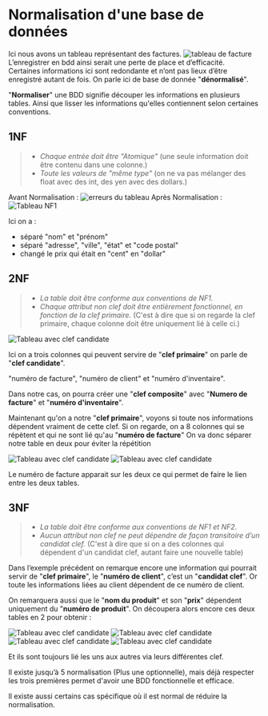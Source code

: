 # Normalisation d'une base de données #

Ici nous avons un tableau représentant des factures.
![tableau de facture](./ressources/normalisation/0NF-a.png)
L’enregistrer en bdd ainsi serait une perte de place et d’efficacité.  
Certaines informations ici sont redondante et n’ont pas lieux d’être enregistré autant de fois.
On parle ici de base de donnée "**dénormalisé**".

"**Normaliser**" une BDD signifie découper les informations en plusieurs tables. Ainsi que lisser les informations qu'elles contiennent selon certaines conventions.

## 1NF ##

> - *Chaque entrée doit être "Atomique"*
(une seule information doit être contenu dans une colonne.)
> - *Toute les valeurs de "même type"*
(on ne va pas mélanger des float avec des int, des yen avec des dollars.)

Avant Normalisation :
![erreurs du tableau](ressources/normalisation/0NF-b.png)
Après Normalisation :
![Tableau NF1](ressources/normalisation/1NF-a.png)

Ici on a :

- séparé "nom" et "prénom"
- séparé "adresse", "ville", "état" et "code postal"
- changé le prix qui était en "cent" en "dollar"

## 2NF ##

> - *La table doit être conforme aux conventions de NF1.*
> - *Chaque attribut non clef doit être entièrement fonctionnel, en fonction de la clef primaire.*
(C'est à dire que si on regarde la clef primaire, chaque colonne doit être uniquement lié à celle ci.)

![Tableau avec clef candidate](ressources/normalisation/1NF-b.png)

Ici on a trois colonnes qui peuvent servire de "**clef primaire**" on parle de "**clef candidate**".

"numéro de facture", "numéro de client" et "numéro d'inventaire".

Dans notre cas, on pourra créer une "**clef composite**" avec "**Numero de facture**" et "**numéro d'inventaire**".

Maintenant qu'on a notre "**clef primaire**", voyons si toute nos informations dépendent vraiment de cette clef.
Si on regarde, on a 8 colonnes qui se répètent et qui ne sont lié qu'au "**numéro de facture**"
On va donc séparer notre table en deux pour éviter la répétition

![Tableau avec clef candidate](ressources/normalisation/2NF-poste.png)
![Tableau avec clef candidate](ressources/normalisation/2NF-facture.png)

Le numéro de facture apparait sur les deux ce qui permet de faire le lien entre les deux tables.

## 3NF ##

> - *La table doit être conforme aux conventions de NF1 et NF2.*
> - *Aucun attribut non clef ne peut dépendre de façon transitoire d’un candidat clef.*
(C'est à dire que si on a des colonnes qui dépendent d'un candidat clef, autant faire une nouvelle table)

Dans l’exemple précédent on remarque encore une information qui pourrait servir de "**clef primaire**", le "**numéro de client**", c’est un "**candidat clef**". Or toute les informations liées au client dépendent de ce numéro de client.

On remarquera aussi que le "**nom du produit**" et son "**prix**" dépendent uniquement du "**numéro de produit**".
On découpera alors encore ces deux tables en 2 pour obtenir :

![Tableau avec clef candidate](ressources/normalisation/3NF-client.png)
![Tableau avec clef candidate](ressources/normalisation/3NF-facture.png)
![Tableau avec clef candidate](ressources/normalisation/3NF-poste.png)
![Tableau avec clef candidate](ressources/normalisation/3NF-produits.png)

Et ils sont toujours lié les uns aux autres via leurs différentes clef.

Il existe jusqu’à 5 normalisation (Plus une optionnelle), mais déjà respecter les trois premières permet d'avoir une BDD fonctionnelle et efficace.

Il existe aussi certains cas spécifique où il est normal de réduire la normalisation.
